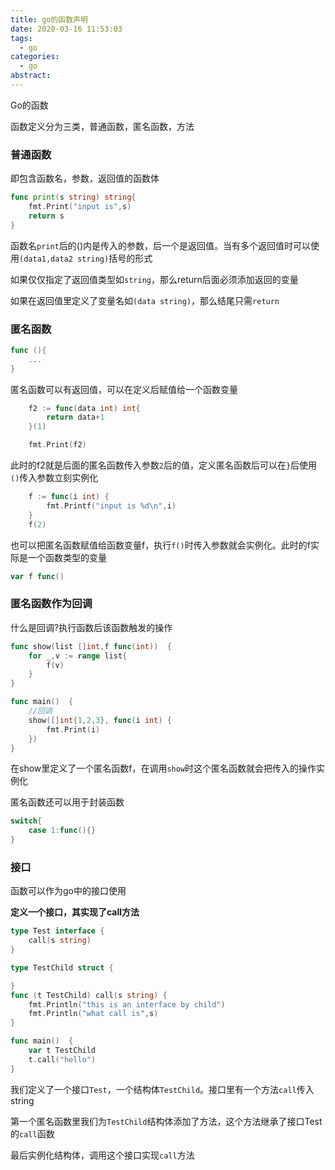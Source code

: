 ```yaml
---
title: go的函数声明
date: 2020-03-16 11:53:03
tags:
  - go
categories:
  - go
abstract:
---
```


Go的函数

<!--more-->

 函数定义分为三类，普通函数，匿名函数，方法

### 普通函数

即包含函数名，参数，返回值的函数体

```go
func print(s string) string{
    fmt.Print("input is",s)
    return s
}
```

函数名`print`后的()内是传入的参数，后一个是返回值。当有多个返回值时可以使用`(data1,data2 string)`括号的形式

如果仅仅指定了返回值类型如`string`，那么return后面必须添加返回的变量

如果在返回值里定义了变量名如`(data string)`，那么结尾只需`return`

### 匿名函数

```go
func (){
    ...
}
```

匿名函数可以有返回值，可以在定义后赋值给一个函数变量

```go
	f2 := func(data int) int{
		return data+1
	}(1)

	fmt.Print(f2)
```

此时的f2就是后面的匿名函数传入参数`2`后的值，定义匿名函数后可以在`}`后使用`()`传入参数立刻实例化

```go
	f := func(i int) {
		fmt.Printf("input is %d\n",i)
	}
	f(2)
```

也可以把匿名函数赋值给函数变量f，执行`f()`时传入参数就会实例化。此时的f实际是一个函数类型的变量

```go
var f func()
```

### 匿名函数作为回调

什么是回调?执行函数后该函数触发的操作

```go
func show(list []int,f func(int))  {
	for _,v := range list{
		f(v)
	}
}

func main()  {
	//回调
	show([]int{1,2,3}, func(i int) {
		fmt.Print(i)
	})
}
```

在show里定义了一个匿名函数f，在调用`show`时这个匿名函数就会把传入的操作实例化

匿名函数还可以用于封装函数

```go
switch{
    case 1:func(){}
}
```

### 接口

函数可以作为go中的接口使用

**定义一个接口，其实现了call方法**

```go
type Test interface {
	call(s string)
}

type TestChild struct {

}
func (t TestChild) call(s string) {
	fmt.Println("this is an interface by child")
	fmt.Println("what call is",s)
}

func main()  {
	var t TestChild
	t.call("hello")
}
```

我们定义了一个接口`Test`，一个结构体`TestChild`。接口里有一个方法`call`传入string

第一个匿名函数里我们为`TestChild`结构体添加了方法，这个方法继承了接口Test的`call`函数

最后实例化结构体，调用这个接口实现`call`方法